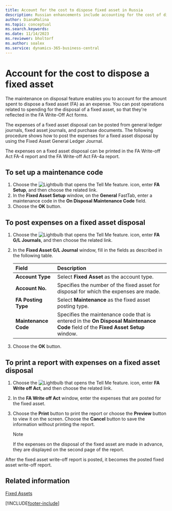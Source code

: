```yaml
---
title: Account for the cost to dispose fixed asset in Russia
description: Russian enhancements include accounting for the cost of disposing of fixed assets.
author: DianaMalina
ms.topic: conceptual
ms.search.keywords:
ms.date: 11/14/2023
ms.reviewer: bholtorf
ms.author: soalex
ms.service: dynamics-365-business-central
---
```


# Account for the cost to dispose a fixed asset

The maintenance on disposal feature enables you to account for the amount spent to dispose a fixed asset (FA) as an expense. You can post operations related to spending for the disposal of a fixed asset, so that they're reflected in the FA Write-Off Act forms. 

The expenses of a fixed asset disposal can be posted from general ledger journals, fixed asset journals, and purchase documents. The following procedure shows how to post the expenses for a fixed asset disposal by using the Fixed Asset General Ledger Journal. 

The expenses on a fixed asset disposal can be printed in the FA Write-off Act FA-4 report and the FA Write-off Act FA-4a report.

## To set up a maintenance code

1. Choose the ![Lightbulb that opens the Tell Me feature.](../../media/ui-search/search_small.png "Tell me what you want to do") icon, enter **FA Setup**, and then choose the related link.
2. In the **Fixed Asset Setup** window, on the **General** FastTab, enter a maintenance code in the **On Disposal Maintenance Code** field.
3. Choose the **OK** button.

## To post expenses on a fixed asset disposal

1. Choose the ![Lightbulb that opens the Tell Me feature.](../../media/ui-search/search_small.png "Tell me what you want to do") icon, enter **FA G/L Journals**, and then choose the related link.

2. In the **Fixed Asset G/L Journal** window, fill in the fields as described in the following table.

   | Field                | Description                                                  |
   | :------------------- | :----------------------------------------------------------- |
   | **Account Type**     | Select **Fixed Asset** as the account type.                  |
   | **Account No.**      | Specifies the number of the fixed asset for disposal for which the expenses are made. |
   | **FA Posting Type**  | Select **Maintenance** as the fixed asset posting type.      |
   | **Maintenance Code** | Specifies the maintenance code that is entered in the **On Disposal Maintenance Code** field of the **Fixed Asset Setup** window. |

3. Choose the **OK** button.

## To print a report with expenses on a fixed asset disposal

1. Choose the ![Lightbulb that opens the Tell Me feature.](../../media/ui-search/search_small.png "Tell me what you want to do") icon, enter **FA Write off Act**, and then choose the related link.

2. In the **FA Write off Act** window, enter the expenses that are posted for the fixed asset.

3. Choose the **Print** button to print the report or choose the **Preview** button to view it on the screen. Choose the **Cancel** button to save the information without printing the report.

    > [!NOTE]
    > If the expenses on the disposal of the fixed asset are made in advance, they are displayed on the second page of the report.

After the fixed asset write-off report is posted, it becomes the posted fixed asset write-off report.

## Related information

[Fixed Assets](../../fa-manage.md)  


[!INCLUDE[footer-include](../../includes/footer-banner.md)]